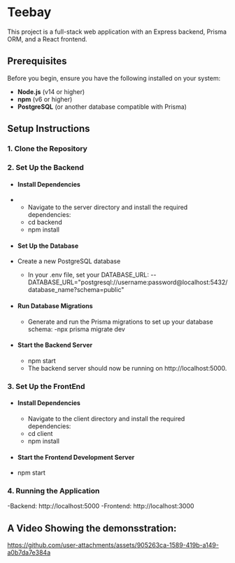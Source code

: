 # Teebay

This project is a full-stack web application with an Express backend, Prisma ORM, and a React frontend.

## Prerequisites

Before you begin, ensure you have the following installed on your system:

- **Node.js** (v14 or higher)
- **npm** (v6 or higher)
- **PostgreSQL** (or another database compatible with Prisma)

## Setup Instructions

### 1. Clone the Repository

### 2. Set Up the Backend

- #### Install Dependencies
- - Navigate to the server directory and install the required dependencies:
  - cd backend
  - npm install

-  #### Set Up the Database
  - Create a new PostgreSQL database
    - In your .env file, set your DATABASE_URL:
      -- DATABASE_URL="postgresql://username:password@localhost:5432/database_name?schema=public"

- #### Run Database Migrations
  - Generate and run the Prisma migrations to set up your database schema:
    -npx prisma migrate dev

- #### Start the Backend Server
  - npm start
  - The backend server should now be running on http://localhost:5000.

### 3. Set Up the FrontEnd
  - #### Install Dependencies
    - Navigate to the client directory and install the required dependencies:
    - cd client
    - npm install
      
  - #### Start the Frontend Development Server
   - npm start
     
### 4. Running the Application

  -Backend: http://localhost:5000
  -Frontend: http://localhost:3000


## A Video Showing the demonsstration:


https://github.com/user-attachments/assets/905263ca-1589-419b-a149-a0b7da7e384a


